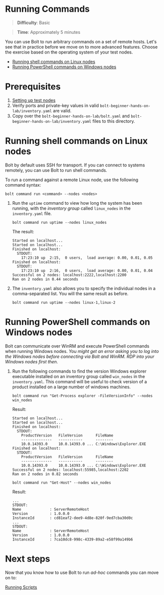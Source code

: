 # Running Commands

> **Difficulty**: Basic

> **Time**: Approximately 5 minutes

You can use Bolt to run arbitrary commands on a set of remote hosts. Let's see that in practice before we move on to more advanced features. Choose the exercise based on the operating system of your test nodes.

- [Running shell commands on Linux nodes](#running-shell-commands-on-linux-nodes)
- [Running PowerShell commands on Windows nodes](#running-powershell-commands-on-windows-nodes)

# Prerequisites


1. [Setting up test nodes](../02-acquiring-nodes)
2. Verify ports and private-key values in valid `bolt-beginner-hands-on-lab/inventory.yaml` are valid.
3. Copy over the `bolt-beginner-hands-on-lab/bolt.yaml` and `bolt-beginner-hands-on-lab/inventory.yaml` files to this directory.  

# Running shell commands on Linux nodes

Bolt by default uses SSH for transport. If you can connect to systems remotely, you can use Bolt to run shell commands.  

To run a command against a remote Linux node, use the following command syntax:
```
bolt command run <command> --nodes <nodes>
```

1. Run the `uptime` command to view how long the system has been running, with the _inventory group_ called `linux_nodes` in the `inventory.yaml` file.  
    ```
    bolt command run uptime --nodes linux_nodes
    ```
    The result:
    ```
    Started on localhost...
    Started on localhost...
    Finished on localhost:
      STDOUT:
        17:23:10 up  2:15,  0 users,  load average: 0.00, 0.01, 0.05
    Finished on localhost:
      STDOUT:
        17:23:10 up  2:16,  0 users,  load average: 0.00, 0.01, 0.04
    Successful on 2 nodes: localhost:2222,localhost:2200
    Ran on 2 nodes in 0.44 seconds
    ```

2. The `inventory.yaml` also allows you to specify the individual nodes in a comma-separated list.  You will the same result as before.

    ```
    bolt command run uptime --nodes linux-1,linux-2
    ```


# Running PowerShell commands on Windows nodes

Bolt can communicate over WinRM and execute PowerShell commands when running Windows nodes. _You might get an error asking you to log into the Windows nodes before connecting via Bolt and WinRM. RDP into your Windows nodes first then._

1.  Run the following commands to find the version Windows explorer executable installed on an inventory group called `win_nodes` in the `inventory.yaml`.  This command will be useful to check version of a product installed on a large number of windows machines. 

    ```
    bolt command run "Get-Process explorer -FileVersionInfo" --nodes win_nodes
    ```
    Result:
    ```
    Started on localhost...
    Started on localhost...
    Finished on localhost:
      STDOUT:
        ProductVersion   FileVersion      FileName
        --------------   -----------      --------
        10.0.14393.0     10.0.14393.0 ... C:\Windows\Explorer.EXE
    Finished on localhost:
      STDOUT:
        ProductVersion   FileVersion      FileName
        --------------   -----------      --------
        10.0.14393.0     10.0.14393.0 ... C:\Windows\Explorer.EXE
    Successful on 2 nodes: localhost:55985,localhost:2202
    Ran on 2 nodes in 0.82 seconds
    ```

    ```
    bolt command run "Get-Host" --nodes win_nodes
    ```
    Result:
    ```
    ...
    STDOUT:
    Name             : ServerRemoteHost
    Version          : 1.0.0.0
    InstanceId       : cd81eaf2-dee9-4d8e-820f-9ed7cba30d0c
    ...
    STDOUT:
    Name             : ServerRemoteHost
    Version          : 1.0.0.0
    InstanceId       : 7ca10dc8-998c-4339-89a2-e58f99a149b6
    ```
# Next steps

Now that you know how to use Bolt to run _ad-hoc_ commands you can move on to:

[Running Scripts](../04-running-scripts)
